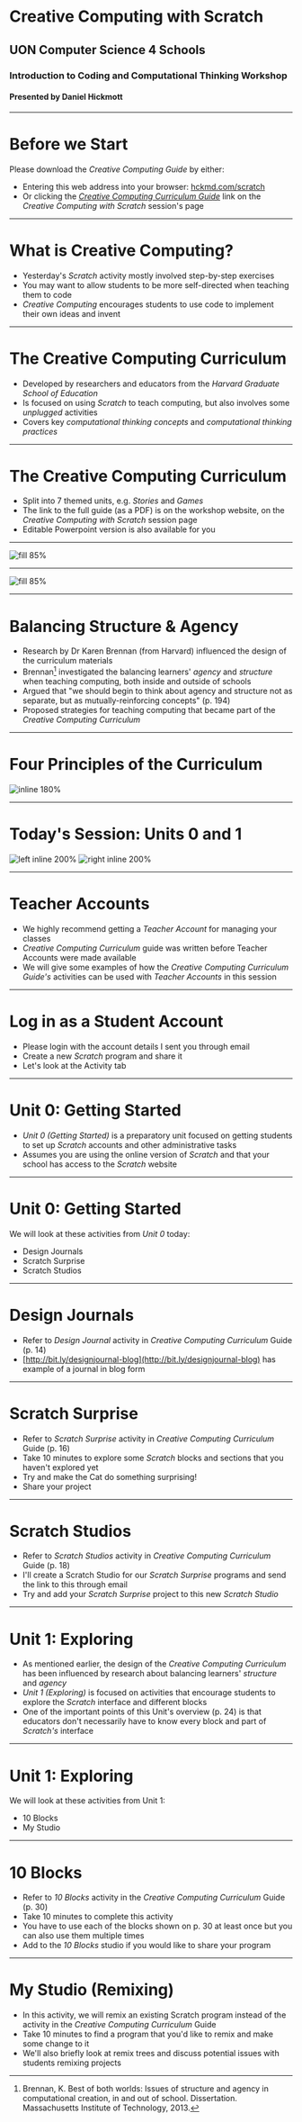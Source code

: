 # Creative Computing with Scratch

## UON Computer Science 4 Schools

### Introduction to Coding and Computational Thinking Workshop

#### Presented by Daniel Hickmott

---

# Before we Start

Please download the *Creative Computing Guide* by either:

- Entering this web address into your browser: [hckmd.com/scratch](hckmd.com/scratch)
- Or clicking the [*Creative Computing Curriculum Guide*](hckmd.com/scratch) link on the *Creative Computing with Scratch* session's page

---

# What is Creative Computing?

- Yesterday's *Scratch* activity mostly involved step-by-step exercises
- You may want to allow students to be more self-directed when teaching them to code
- *Creative Computing* encourages students to use code to implement their own ideas and invent

---

# The Creative Computing Curriculum

- Developed by researchers and educators from the *Harvard Graduate School of Education*
- Is focused on using *Scratch* to teach computing, but also involves some *unplugged* activities
- Covers key *computational thinking concepts* and *computational thinking practices*

---

# The Creative Computing Curriculum

- Split into 7 themed units, e.g. *Stories* and *Games*
- The link to the full guide (as a PDF) is on the workshop website, on the *Creative Computing with Scratch* session page
- Editable Powerpoint version is also available for you

---

![fill 85%](creative_computing_1.png)

---

![fill 85%](creative_computing_2.png)

---

# Balancing Structure & Agency

- Research by Dr Karen Brennan (from Harvard) influenced the design of the curriculum materials
- Brennan[^1] investigated the balancing learners' *agency* and *structure* when teaching computing, both inside and outside of schools
- Argued that "we should begin to think about agency and structure not as separate, but as mutually-reinforcing concepts" (p. 194)
- Proposed strategies for teaching computing that became part of the *Creative Computing Curriculum*

[^1]: Brennan, K. Best of both worlds: Issues of structure and agency in computational creation, in and out of school. Dissertation. Massachusetts Institute of Technology, 2013.

--- 

# Four Principles of the Curriculum

![inline 180%](principles.png) 

---

# Today's Session: Units 0 and 1

![left inline 200%](unit_0.png)
![right inline 200%](unit_1.png)

---

# Teacher Accounts

- We highly recommend getting a *Teacher Account* for managing your classes
- *Creative Computing Curriculum* guide was written before Teacher Accounts were made available
- We will give some examples of how the *Creative Computing Curriculum Guide's* activities can be used with *Teacher Accounts* in this session

---

# Log in as a Student Account

- Please login with the account details I sent you through email
- Create a new *Scratch* program and share it
- Let's look at the Activity tab

---

# Unit 0: Getting Started

- *Unit 0 (Getting Started)* is a preparatory unit focused on getting students to set up *Scratch* accounts and other administrative tasks
- Assumes you are using the online version of *Scratch* and that your school has access to the *Scratch* website

---

# Unit 0: Getting Started

We will look at these activities from *Unit 0* today:

- Design Journals
- Scratch Surprise
- Scratch Studios

---

# Design Journals

- Refer to *Design Journal* activity in *Creative Computing Curriculum* Guide (p. 14)
- [http://bit.ly/designjournal-blog](http://bit.ly/designjournal-blog) has example of a journal in blog form 

---

# Scratch Surprise

- Refer to *Scratch Surprise* activity in *Creative Computing Curriculum* Guide (p. 16)
- Take 10 minutes to explore some *Scratch* blocks and sections that you haven't explored yet
- Try and make the Cat do something surprising!
- Share your project

---

# Scratch Studios

- Refer to *Scratch Studios* activity in *Creative Computing Curriculum* Guide (p. 18)
- I'll create a Scratch Studio for our *Scratch Surprise* programs and send the link to this through email
- Try and add your *Scratch Surprise* project to this new *Scratch Studio*

---

# Unit 1: Exploring

- As mentioned earlier, the design of the *Creative Computing Curriculum* has been influenced by research about balancing learners' *structure* and *agency*
- *Unit 1 (Exploring)* is focused on activities that encourage students to explore the *Scratch* interface and different blocks
- One of the important points of this Unit's overview (p. 24) is that educators don't necessarily have to know every block and part of *Scratch's* interface

--- 

# Unit 1: Exploring

We will look at these activities from Unit 1:

- 10 Blocks
- My Studio

---

# 10 Blocks

- Refer to *10 Blocks* activity in the *Creative Computing Curriculum* Guide (p. 30)
- Take 10 minutes to complete this activity 
- You have to use each of the blocks shown on p. 30 at least once but you can also use them multiple times
- Add to the *10 Blocks* studio if you would like to share your program

---

# My Studio (Remixing)

- In this activity, we will remix an existing Scratch program instead of the activity in the *Creative Computing Curriculum* Guide
- Take 10 minutes to find a program that you'd like to remix and make some change to it
- We'll also briefly look at remix trees and discuss potential issues with students remixing projects




